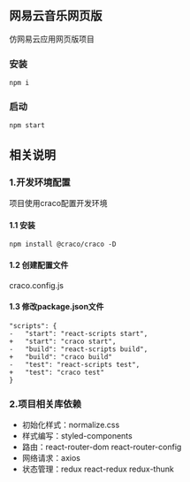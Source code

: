 ## 网易云音乐网页版
仿网易云应用网页版项目
### 安装
```
npm i
```
### 启动
```
npm start
```

## 相关说明

### 1.开发环境配置
项目使用craco配置开发环境
#### 1.1 安装
```
npm install @craco/craco -D 
```
#### 1.2 创建配置文件
craco.config.js
#### 1.3 修改package.json文件
```
"scripts": {
-   "start": "react-scripts start",
+   "start": "craco start",
-   "build": "react-scripts build",
+   "build": "craco build"
-   "test": "react-scripts test",
+   "test": "craco test"
}
```
### 2.项目相关库依赖
- 初始化样式：normalize.css
- 样式编写：styled-components
- 路由：react-router-dom react-router-config
- 网络请求：axios
- 状态管理：redux react-redux redux-thunk

